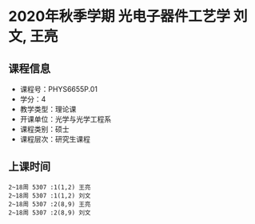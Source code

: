 # 2020年秋季学期 光电子器件工艺学 刘文, 王亮






## 课程信息

- 课程号：PHYS6655P.01
- 学分：4
- 教学类型：理论课
- 开课单位：光学与光学工程系
- 课程类别：硕士
- 课程层次：研究生课程

## 上课时间

```
2~18周 5307 :1(1,2) 王亮
2~18周 5307 :1(1,2) 刘文
2~18周 5307 :2(8,9) 王亮
2~18周 5307 :2(8,9) 刘文
```

